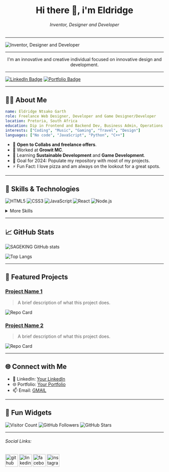<h1 align="center">  Hi there 👋, i'm Eldridge</h1>

<h6 align="center"> Inventor, Designer and Developer</h6>
<hr>
<p align="center">
  
![Inventor, Designer and Developer](https://pbs.twimg.com/profile_banners/1400257876107661313/1718874245/1500x500)
</p>
<hr>
<p align="center">I'm an innovative and creative individual focused on innovative design and development.</p>
<hr align="center">

[![LinkedIn Badge](https://img.shields.io/badge/-LinkedIn-blue?style=flat&logo=linkedin&logoColor=white&link=https://linkedin.com/in/yourprofile)](https://linkedin.com/in/eldridge-baloyi-90ba54218/) [![Portfolio Badge](https://img.shields.io/badge/-Portfolio-red?style=flat&logo=portfolio&logoColor=white&link=https://yourportfolio.com)](https://yourportfolio.com)

>

---

## 🧑‍💻 About Me

```yaml
name: Eldridge Ntsako Garth
role: Freelance Web Designer, Developer and Game Designer/Developer
location: Pretoria, South Africa
education: Dip in Frontend and Backend Dev, Business Admin, Operations Management, Digital Marketing
interests: ["Coding", "Music", "Gaming", "Travel", "Design"]
languages: ["No code", "JavaScript", "Python", "C++"]
```

- 💼 **Open to Collabs and freelance offers**.
- 💼 Worked at **Growit MC**.
- 🌱 Learning **Sustainable Development** and **Game Development**.
- 🎯 Goal for 2024: Populate my repository with most of my projects.
- ⚡ Fun Fact: I love pizza and am always on the lookout for a great spots.

---

## 🚀 Skills & Technologies

![HTML5](https://img.shields.io/badge/HTML5-%23E34F26.svg?style=flat&logo=html5&logoColor=white)
![CSS3](https://img.shields.io/badge/CSS3-%231572B6.svg?style=flat&logo=css3&logoColor=white)
![JavaScript](https://img.shields.io/badge/JavaScript-%23F7DF1E.svg?style=flat&logo=javascript&logoColor=black)
![React](https://img.shields.io/badge/React-%2320232a.svg?style=flat&logo=react&logoColor=%2361DAFB)
![Node.js](https://img.shields.io/badge/Node.js-%2343853D.svg?style=flat&logo=node-dot-js&logoColor=white)

<details>
  <summary>More Skills</summary>
  <ul>
    <li>Frontend: HTML, React, Css</li>
    <li>Backend: Javascript, Node.js, Express, Django</li>
    <li>Database: MongoDB, PostgreSQL</li>
    <li>Version Control: Git, GitHub</li>
    <li>Learning DevOps: Docker, Kubernetes</li>
  </ul>
  - 🌱 Graduated data science, Front-end and back-end development and Digital Marketing from Digital Africa/Talent4startups. 
  
  - 💬 Experience in: HTML5, CSS, REACT, MYSQL, PowerBI, Excel, SQL, Canva, Figma, Adobe XD, Adobe Illustrator, Unreal Engine 5, Sketchup, Blender, Marvelous Designer
  - 📫 Contact me:  Ntsako.sapphire@gmail.com or Whatsapp - 0610790253
  - ⚡ Quick fact: I love space, movies, gaming and physical training(Gym - Hiking - Boxing - Qigong).
    
  <p>PHP / REACT / JS / HTML / CSS / SEO / ADOBE XD / FIGMA / CANVA / DREAMWEAVER / BLENDER / ADOBE ILLUSTRATOR / UNREAL-ENGINE / SKETCHUP / GAEA / VRAY / LUMION / CLICKUP / GOOGLE WORKSPACE / NOTION  </p>
</details>

---

## 📈 GitHub Stats

<p align="center">
 
  ![SAGEKING GitHub stats](https://github-readme-stats.vercel.app/api?username=SAGEKING23&show_icons=true&theme=transparent)

  ![Top Langs](https://github-readme-stats.vercel.app/api/top-langs/?username=SAGEKING23&show_icons=true&theme=transparent)
  

</p>

---

## 💼 Featured Projects

### [Project Name 1](https://github.com/yourusername/projectname)
> A brief description of what this project does.

![Repo Card](https://github-readme-stats.vercel.app/api/pin/?username=yourusername&repo=projectname&theme=radical)

### [Project Name 2](https://github.com/yourusername/projectname2)
> A brief description of what this project does.

![Repo Card](https://github-readme-stats.vercel.app/api/pin/?username=yourusername&repo=projectname2&theme=radical)

---

## 🌐 Connect with Me

- 💬 LinkedIn: [Your LinkedIn](https://www.linkedin.com/in/eldridge-baloyi-90ba54218/)
- 🌐 Portfolio: [Your Portfolio](https://yourportfolio.com)
- 📫 Email: [GMAIL](mailto:ntsako.sapphire@gmail.com)

---

## 🎨 Fun Widgets

![Visitor Count](https://visitor-badge.glitch.me/badge?page_id=yourusername.visitor-badge)
![GitHub Followers](https://img.shields.io/github/followers/yourusername?label=Follow&style=social)
![GitHub Stars](https://img.shields.io/github/stars/yourusername?label=Stars&style=social)

---

<h6>Social Links:</h6>

[<img src='https://cdn.jsdelivr.net/npm/simple-icons@3.0.1/icons/github.svg' alt='github' height='40'>](https://github.com/SAGEKING23)  [<img src='https://cdn.jsdelivr.net/npm/simple-icons@3.0.1/icons/linkedin.svg' alt='linkedin' height='40'>](https://www.linkedin.com/in/eldridge-baloyi-90ba54218/)  [<img src='https://cdn.jsdelivr.net/npm/simple-icons@3.0.1/icons/facebook.svg' alt='facebook' height='40'>](https://www.facebook.com/sageking.jin)
[<img src='https://cdn.jsdelivr.net/npm/simple-icons@3.0.1/icons/instagram.svg' alt='instagram' height='40'>](https://www.instagram.com/sage_king_jin/)  

